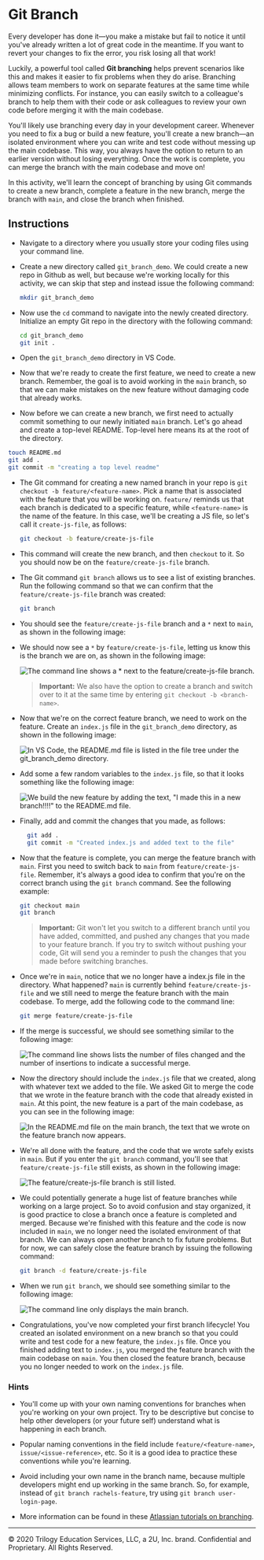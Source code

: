# Git Branch

Every developer has done it&mdash;you make a mistake but fail to notice it until you've already written a lot of great code in the meantime. If you want to revert your changes to fix the error, you risk losing all that work!

Luckily, a powerful tool called **Git branching** helps prevent scenarios like this and makes it easier to fix problems when they do arise. Branching allows team members to work on separate features at the same time while minimizing conflicts. For instance, you can easily switch to a colleague's branch to help them with their code or ask colleagues to review your own code before merging it with the main codebase.

You'll likely use branching every day in your development career. Whenever you need to fix a bug or build a new feature, you'll create a new branch&mdash;an isolated environment where you can write and test code without messing up the main codebase. This way, you always have the option to return to an earlier version without losing everything. Once the work is complete, you can merge the branch with the main codebase and move on! 

In this activity, we'll learn the concept of branching by using Git commands to create a new branch, complete a feature in the new branch, merge the branch with `main`, and close the branch when finished. 

## Instructions

* Navigate to a directory where you usually store your coding files using your command line.

* Create a new directory called `git_branch_demo`. We could create a new repo in Github as well, but because we're working locally for this activity, we can skip that step and instead issue the following command:

  ```bash
  mkdir git_branch_demo
  ```

* Now use the `cd` command to navigate into the newly created directory. Initialize an empty Git repo in the directory with the following command:

  ```bash
  cd git_branch_demo
  git init .
  ```
  
* Open the `git_branch_demo` directory in VS Code.

* Now that we're ready to create the first feature, we need to create a new branch. Remember, the goal is to avoid working in the `main` branch, so that we can make mistakes on the new feature without damaging code that already works.

* Now before we can create a new branch, we first need to actually commit something to our newly initiated `main` branch. Let's go ahead and create a top-level README. Top-level here means its at the root of the directory.

```bash
touch README.md
git add .
git commit -m "creating a top level readme"
```

* The Git command for creating a new named branch in your repo is `git checkout -b feature/<feature-name>`. Pick a name that is associated with the feature that you will be working on. `feature/` reminds us that each branch is dedicated to a specific feature, while `<feature-name>` is the name of the feature. In this case, we'll be creating a JS file, so let's call it `create-js-file`, as follows:

  ```bash
  git checkout -b feature/create-js-file
  ```

* This command will create the new branch, and then `checkout` to it. So you should now be on the `feature/create-js-file` branch.

* The Git command `git branch` allows us to see a list of existing branches. Run the following command so that we can confirm that the `feature/create-js-file` branch was created:

  ```bash
  git branch
  ```

* You should see the `feature/create-js-file` branch and a `*` next to `main`, as shown in the following image:

* We should now see a `*` by `feature/create-js-file`, letting us know this is the branch we are on, as shown in the following image:

  ![The command line shows a * next to the feature/create-js-file branch.](./Images/02-switch-branch.png)

  > **Important:** We also have the option to create a branch and switch over to it at the same time by entering `git checkout -b <branch-name>`.

* Now that we're on the correct feature branch, we need to work on the feature. Create an `index.js` file in the `git_branch_demo` directory, as shown in the following image:

  ![In VS Code, the README.md file is listed in the file tree under the git_branch_demo directory.](./Images/03-index-js.png)

* Add some a few random variables to the `index.js` file, so that it looks something like the following image:

  ![We build the new feature by adding the text, "I made this in a new branch!!!!" to the README.md file.](./Images/04-new-variables.png)

* Finally, add and commit the changes that you made, as follows:

  ```bash
    git add .
    git commit -m "Created index.js and added text to the file"
    ```

* Now that the feature is complete, you can merge the feature branch with `main`. First you need to switch back to `main` from `feature/create-js-file`. Remember, it's always a good idea to confirm that you're on the correct branch using the `git branch` command. See the following example:

  ```bash
  git checkout main
  git branch
  ```

  > **Important:** Git won't let you switch to a different branch until you have added, committed, and pushed any changes that you made to your feature branch. If you try to switch without pushing your code, Git will send you a reminder to push the changes that you made before switching branches.

* Once we're in `main`, notice that we no longer have a index.js file in the directory. What happened? `main` is currently behind `feature/create-js-file` and we still need to merge the feature branch with the main codebase. To merge, add the following code to the command line:

  ```bash
  git merge feature/create-js-file
  ```

* If the merge is successful, we should see something similar to the following image:

  ![The command line shows lists the number of files changed and the number of insertions to indicate a successful merge.](./Images/05-merge.png)

* Now the directory should include the `index.js` file that we created, along with whatever text we added to the file. We asked Git to merge the code that we wrote in the feature branch with the code that already existed in `main`. At this point, the new feature is a part of the main codebase, as you can see in the following image:

  ![In the README.md file on the main branch, the text that we wrote on the feature branch now appears.](./Images/06-success-merge.png)

* We're all done with the feature, and the code that we wrote safely exists in `main`. But if you enter the `git branch` command, you'll see that `feature/create-js-file` still exists, as shown in the following image:

  ![The feature/create-js-file branch is still listed.](./Images/07-still-exists.png)

* We could potentially generate a huge list of feature branches while working on a large project. So to avoid confusion and stay organized, it is good practice to close a branch once a feature is completed and merged. Because we're finished with this feature and the code is now included in `main`, we no longer need the isolated environment of that branch. We can always open another branch to fix future problems. But for now, we can safely close the feature branch by issuing the following command:

  ```bash
  git branch -d feature/create-js-file
  ```

* When we run `git branch`, we should see something similar to the following image:

  ![The command line only displays the main branch.](./Images/08-deleted-branch.png)

* Congratulations, you've now completed your first branch lifecycle! You created an isolated environment on a new branch so that you could write and test code for a new feature, the `index.js` file. Once you finished adding text to `index.js`, you merged the feature branch with the main codebase on `main`. You then closed the feature branch, because you no longer needed to work on the `index.js` file. 

### Hints

* You'll come up with your own naming conventions for branches when you're working on your own project. Try to be descriptive but concise to help other developers (or your future self) understand what is happening in each branch. 

* Popular naming conventions in the field include `feature/<feature-name>`, `issue/<issue-reference>`, etc. So it is a good idea to practice these conventions while you're learning. 

* Avoid including your own name in the branch name, because multiple developers might end up working in the same branch. So, for example, instead of `git branch rachels-feature`, try using `git branch user-login-page`.

* More information can be found in these [Atlassian tutorials on branching](https://www.atlassian.com/git/tutorials/using-branches).

---

© 2020 Trilogy Education Services, LLC, a 2U, Inc. brand. Confidential and Proprietary. All Rights Reserved.
